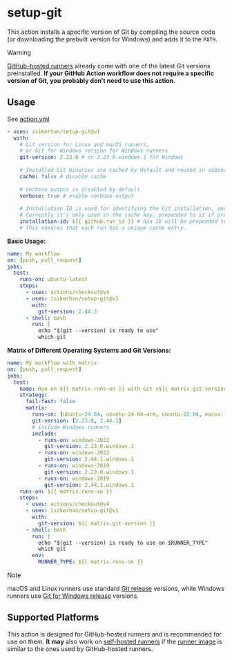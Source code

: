 # setup-git

This action installs a specific version of Git by compiling the source code (or downloading the prebuilt version for Windows) and adds it to the `PATH`.

> [!WARNING]
> [GitHub-hosted runners](https://docs.github.com/en/actions/using-github-hosted-runners)
already come with one of the latest Git versions
preinstalled. __If your GitHub Action workflow does not require a specific version of Git, you probably don’t need to use this action.__

## Usage

See [action.yml](action.yml)

```yaml
- uses: isikerhan/setup-git@v1
  with:
    # Git version for Linux and macOS runners,
    # or Git for Windows version for Windows runners
    git-version: 2.23.0 # or 2.23.0.windows.1 for Windows
    
    # Installed Git binaries are cached by default and reused in subsequent runs
    cache: false # disable cache
    
    # Verbose output is disabled by default
    verbose: true # enable verbose output
    
    # Installation ID is used for identifying the Git installation, and is optional
    # Currently it's only used in the cache key, prepended to it if present
    installation-id: ${{ github.run_id }} # Run ID will be prepended to each cache key.
    # This ensures that each run has a unique cache entry.

```

__Basic Usage:__

```yaml
name: My workflow
on: [push, pull_request]
jobs:
  test:
    runs-on: ubuntu-latest
    steps:
      - uses: actions/checkout@v4
      - uses: isikerhan/setup-git@v1
        with:
          git-version: 2.44.3
      - shell: bash
        run: | 
          echo "$(git --version) is ready to use"
          which git
```

__Matrix of Different Operating Systems and Git Versions:__

```yaml
name: My workflow with matrix
on: [push, pull_request]
jobs:
  test:
    name: Run on ${{ matrix.runs-on }} with Git v${{ matrix.git-version }}
    strategy:
      fail-fast: false
      matrix:
        runs-on: [ubuntu-24.04, ubuntu-24.04-arm, ubuntu-22.04, macos-14, macos-13]
        git-version: [2.23.0, 2.44.1]
        # include Windows runners
        include:
          - runs-on: windows-2022
            git-version: 2.23.0.windows.1
          - runs-on: windows-2022
            git-version: 2.44.1.windows.1
          - runs-on: windows-2019
            git-version: 2.23.0.windows.1
          - runs-on: windows-2019
            git-version: 2.44.1.windows.1
    runs-on: ${{ matrix.runs-on }}
    steps:
      - uses: actions/checkout@v4
      - uses: isikerhan/setup-git@v1
        with:
          git-version: ${{ matrix.git-version }}
      - shell: bash
        run: | 
          echo "$(git --version) is ready to use on $RUNNER_TYPE"
          which git
        env: 
          RUNNER_TYPE: ${{ matrix.runs-on }}
```

> [!NOTE]
macOS and Linux runners use standard [Git release](https://www.kernel.org/pub/software/scm/git/) versions,
while Windows runners use [Git for Windows release](https://github.com/git-for-windows/git/releases) versions.

## Supported Platforms

This action is designed for GitHub-hosted runners and is recommended for use on them.
__It may__ also work on [self-hosted runners](https://github.com/git-for-windows/git/releases)
if the [runner image](https://github.com/actions/runner-images) is similar to the ones used by GitHub-hosted runners.
